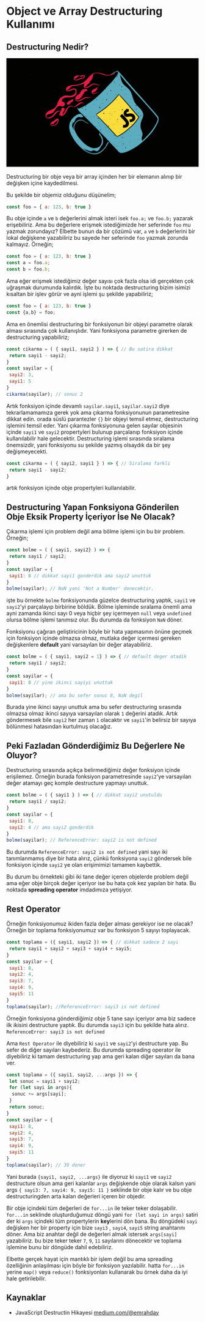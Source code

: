 
# Object ve Array Destructuring Kullanımı

## Destructuring Nedir?

![resimesim](https://raw.githubusercontent.com/Kodluyoruz/taskforce/main/javascript/javascript-temel/object-ve-array-destructuring-kullanimi/figures/js.jpg)

Destructuring bir obje veya bir array içinden her bir elemanın alınıp bir değişken içine kaydedilmesi.

Bu şekilde bir objemiz olduğunu düşünelim;

```javascript
const foo = { a: 123, b: true }
```

Bu obje içinde `a` ve `b` değerlerini almak isteri isek `foo.a;` ve `foo.b;` yazarak erişebiliriz. Ama bu değerlere erişmek istediğimizde her seferinde `foo` mu yazmak zorundayız? Elbette bunun da bir çözümü var, `a` ve `b` değerlerini bir lokal değişkene yazabiliriz bu sayede her seferinde `foo` yazmak zorunda kalmayız. Örneğin;

```javascript
const foo = { a: 123, b: true }
const a = foo.a;
const b = foo.b;
```

Ama eğer erişmek istediğimiz değer sayısı çok fazla olsa idi gerçekten çok uğraşmak durumunda kalırdık. İşte bu noktada destructuring bizim isimizi kısaltan bir işlev görür ve ayni  işlemi şu şekilde yapabiliriz;

```javascript
const foo = { a: 123, b: true }
const {a,b} = foo;
```

Ama en önemlisi destructuring bir fonksiyonun bir objeyi parametre olarak alması sırasında çok kullanışlıdır. Yani fonksiyona parametre girerken de destructuring yapabiliriz;

```javascript
const cikarma = ( { sayi1, sayi2 } ) => { // Bu satira dikkat
 return sayi1 - sayi2;
}
const sayilar = {
 sayi2: 3,
 sayi1: 5
}
cikarma(sayilar); // sonuc 2
```

Artık fonksiyon içinde devamlı `sayilar.sayi1`, `sayilar.sayi2`  diye tekrarlamamamıza gerek yok ama çıkarma fonksiyonunun parametresine dikkat edin. orada süslü parantezler `{}` bir objeyi temsil etmez, destructuring işlemini temsil eder. Yani çıkarma fonksiyonuna gelen sayılar objesinin içinde `sayi1` ve `sayi2` propertyleri bulunup parçalanıp fonksiyon içinde kullanılabilir hale gelecektir. Destructuring işlemi sırasında sıralama önemsizdir, yani fonksiyonu su şekilde yazmış olsaydık da bir şey değişmeyecekti.

```javascript
const cikarma = ( { sayi2, sayi1 } ) => { // Siralama farkli
 return sayi1 - sayi2;
}
```

artık fonksiyon içinde obje propertyleri kullanılabilir.

## Destructuring Yapan Fonksiyona Gönderilen Obje Eksik Property İçeriyor İse Ne Olacak?

Çıkarma işlemi için problem değil ama bölme işlemi için bu bir problem. Örneğin;

```javascript
const bolme = ( { sayi1, sayi2} ) => {
 return sayi1 / sayi2;
}
const sayilar = {
 sayi1: 8 // dikkat sayi1 gonderdik ama sayi2 unuttuk
}
bolme(sayilar); // NaN yani 'Not a Number' donecektir. 
```

işte bu örnekte `bolme` fonksiyonunda güzelce destructuring yaptık, `sayi1` ve `sayi2`'yi parçalayıp birbirine böldük. Bölme işleminde sıralama önemli ama ayni zamanda ikinci sayı 0 veya hiçbir şey içermeyen `null` veya `undefined` olursa bölme işlemi tanımsız olur. Bu durumda da fonksiyon `NaN` döner.

Fonksiyonu çağıran geliştiricinin böyle bir hata yapmasının önüne geçmek için fonksiyon içinde olmazsa olmaz, mutlaka değer içermesi gereken değişkenlere **default** yani varsayılan bir değer atayabiliriz.

```javascript
const bolme = ( { sayi1, sayi2 = 1} ) => { // default deger atadik
 return sayi1 / sayi2;
}
const sayilar = {
 sayi1: 8 // yine ikinci sayiyi unuttuk
}
bolme(sayilar); // ama bu sefer sonuc 8, NaN degil
```

Burada yine ikinci sayıyı unuttuk ama bu sefer destructuring sırasında olmazsa olmaz ikinci sayıya varsayılan olarak `1` değerini atadık. Artık göndermesek bile `sayi2` her zaman `1` olacaktır ve `sayi1`'in belirsiz bir sayıya bölünmesi hatasından kurtulmuş olacağız.

## Peki Fazladan Gönderdiğimiz Bu Değerlere Ne Oluyor?

Destructuring sırasında açıkça belirmediğimiz değer fonksiyon içinde erişilemez. Örneğin burada fonksiyon parametresinde `sayi2`'ye varsayılan değer atamayı geç komple destructure yapmayı unuttuk.

```javascript
const bolme = ( { sayi1 } ) => { // dikkat sayi2 unutuldu
 return sayi1 / sayi2;
}
const sayilar = {
 sayi1: 8,
 sayi2: 4 // ama sayi2 gonderdik
}
bolme(sayilar); // ReferenceError: sayi2 is not defined
```

Bu durumda `ReferenceError: sayi2 is not defined` yani sayı iki tanımlanmamış diye bir hata alırız, çünkü fonksiyona `sayi2` göndersek bile fonksiyon içinde `sayi2` ye olan erişimimizi tamamen kaybettik.

Bu durum bu örnekteki gibi iki tane değer içeren objelerde problem değil ama eğer obje birçok değer içeriyor ise bu hata çok kez yapılan bir hata. Bu noktada **spreading operator** imdadımıza yetişiyor.

## Rest Operator

Örneğin fonksiyonumuz ikiden fazla değer alması gerekiyor ise ne olacak? Örneğin bir toplama fonksiyonumuz var bu fonksiyon 5 sayıyı toplayacak.

```javascript
const toplama = ({ sayi1, sayi2 }) => { // dikkat sadece 2 sayi
 return sayi1 + sayi2 + sayi3 + sayi4 + sayi5;
}
const sayilar = {
 sayi1: 8,
 sayi2: 4,
 sayi3: 7,
 sayi4: 9,
 sayi5: 11
}
toplama(sayilar); //ReferenceError: sayi3 is not defined
```

Örneğin fonksiyona gönderdiğimiz obje 5 tane sayı içeriyor ama biz sadece ilk ikisini destructure yaptık. Bu durumda `sayi3` için bu şekilde hata alırız.  `ReferenceError: sayi3 is not defined`

Ama `Rest Operator` ile diyebiliriz ki `sayi1` ve `sayi2`'yi destructure yap. Bu sefer de diğer sayıları kaybederiz. Bu durumda spreading operator ile diyebiliriz ki tamam destructuring yap ama geri kalan diğer sayıları da bana ver.

```javascript
const toplama = ({ sayi1, sayi2, ...args }) => {
 let sonuc = sayi1 + sayi2;
 for (let sayi in args){
  sonuc += args[sayi];
 }
 return sonuc;
}
const sayilar = {
 sayi1: 8,
 sayi2: 4,
 sayi3: 7,
 sayi4: 9,
 sayi5: 11
}
toplama(sayilar); // 39 doner
```

Yani burada `{sayi1, sayi2, ...args}` ile diyoruz ki `sayi1` ve `sayi2` destructure olsun ama geri kalanlar `args` değişkende obje olarak kalsın yani args `{ sayi3: 7, sayi4: 9, sayi5: 11 }` seklinde bir obje kalır ve bu obje destructuringden arta kalan değerleri içeren bir objedir.

Bir obje içindeki tüm değerleri de `for...in` ile teker teker dolaşabilir. `for...in` seklinde oluşturduğumuz döngü yani `for (let sayi in args)` satiri der ki `args` içindeki tüm propertylerin **key**lerini dön bana. Bu döngüdeki `sayi` değişken her bir property için bize `sayi3` , `sayi4`, `sayi5` string anahtarını döner. Ama biz anahtar değil de değerleri almak istersek `args[sayi]` yazabiliriz. bu bize teker teker `7`, `9`, `11` sayılarını dönecektir ve toplama işlemine bunu bir döngüde dahil edebiliriz.

Elbette gerçek hayat için mantıklı bir işlem değil bu ama spreading özelliğinin anlaşılması için böyle bir fonksiyon yazılabilir. hatta `for...in` yerine `map()` veya `reduce()` fonksiyonları kullanarak bu örnek daha da iyi hale getirilebilir.

## Kaynaklar

- JavaScript Destructin Hikayesi  [medium.com/@emrahday](https://medium.com/@emrahday/javascriptde-destructuring-hikayesi-bf5884ed1fa5)
